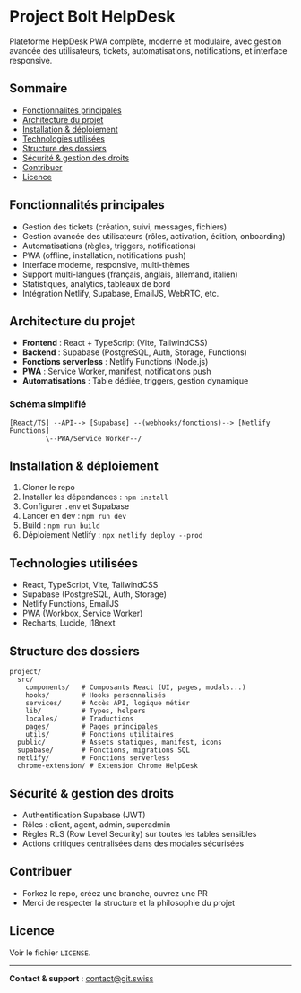 # Project Bolt HelpDesk

Plateforme HelpDesk PWA complète, moderne et modulaire, avec gestion avancée des utilisateurs, tickets, automatisations, notifications, et interface responsive.

## Sommaire
- [Fonctionnalités principales](#fonctionnalités-principales)
- [Architecture du projet](#architecture-du-projet)
- [Installation & déploiement](#installation--déploiement)
- [Technologies utilisées](#technologies-utilisées)
- [Structure des dossiers](#structure-des-dossiers)
- [Sécurité & gestion des droits](#sécurité--gestion-des-droits)
- [Contribuer](#contribuer)
- [Licence](#licence)

## Fonctionnalités principales
- Gestion des tickets (création, suivi, messages, fichiers)
- Gestion avancée des utilisateurs (rôles, activation, édition, onboarding)
- Automatisations (règles, triggers, notifications)
- PWA (offline, installation, notifications push)
- Interface moderne, responsive, multi-thèmes
- Support multi-langues (français, anglais, allemand, italien)
- Statistiques, analytics, tableaux de bord
- Intégration Netlify, Supabase, EmailJS, WebRTC, etc.

## Architecture du projet
- **Frontend** : React + TypeScript (Vite, TailwindCSS)
- **Backend** : Supabase (PostgreSQL, Auth, Storage, Functions)
- **Fonctions serverless** : Netlify Functions (Node.js)
- **PWA** : Service Worker, manifest, notifications push
- **Automatisations** : Table dédiée, triggers, gestion dynamique

### Schéma simplifié
```
[React/TS] --API--> [Supabase] --(webhooks/fonctions)--> [Netlify Functions]
         \--PWA/Service Worker--/
```

## Installation & déploiement
1. Cloner le repo
2. Installer les dépendances : `npm install`
3. Configurer `.env` et Supabase
4. Lancer en dev : `npm run dev`
5. Build : `npm run build`
6. Déploiement Netlify : `npx netlify deploy --prod`

## Technologies utilisées
- React, TypeScript, Vite, TailwindCSS
- Supabase (PostgreSQL, Auth, Storage)
- Netlify Functions, EmailJS
- PWA (Workbox, Service Worker)
- Recharts, Lucide, i18next

## Structure des dossiers
```
project/
  src/
    components/   # Composants React (UI, pages, modals...)
    hooks/        # Hooks personnalisés
    services/     # Accès API, logique métier
    lib/          # Types, helpers
    locales/      # Traductions
    pages/        # Pages principales
    utils/        # Fonctions utilitaires
  public/         # Assets statiques, manifest, icons
  supabase/       # Fonctions, migrations SQL
  netlify/        # Fonctions serverless
  chrome-extension/ # Extension Chrome HelpDesk
```

## Sécurité & gestion des droits
- Authentification Supabase (JWT)
- Rôles : client, agent, admin, superadmin
- Règles RLS (Row Level Security) sur toutes les tables sensibles
- Actions critiques centralisées dans des modales sécurisées

## Contribuer
- Forkez le repo, créez une branche, ouvrez une PR
- Merci de respecter la structure et la philosophie du projet

## Licence
Voir le fichier `LICENSE`.

---

**Contact & support** : contact@git.swiss
